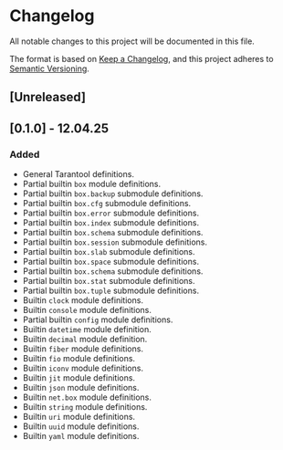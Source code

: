 # Changelog

All notable changes to this project will be documented in this file.

The format is based on [Keep a Changelog](https://keepachangelog.com/en/1.1.0/),
and this project adheres to [Semantic Versioning](https://semver.org/spec/v2.0.0.html).

## [Unreleased]

## [0.1.0] - 12.04.25

### Added

* General Tarantool definitions.
* Partial builtin `box` module definitions.
* Partial builtin `box.backup` submodule definitions.
* Partial builtin `box.cfg` submodule definitions.
* Partial builtin `box.error` submodule definitions.
* Partial builtin `box.index` submodule definitions.
* Partial builtin `box.schema` submodule definitions.
* Partial builtin `box.session` submodule definitions.
* Partial builtin `box.slab` submodule definitions.
* Partial builtin `box.space` submodule definitions.
* Partial builtin `box.schema` submodule definitions.
* Partial builtin `box.stat` submodule definitions.
* Partial builtin `box.tuple` submodule definitions.
* Builtin `clock` module definitions.
* Builtin `console` module definitions.
* Partial builtin `config` module definitions.
* Builtin `datetime` module definition.
* Builtin `decimal` module definition.
* Builtin `fiber` module definitions.
* Builtin `fio` module definitions.
* Builtin `iconv` module definitions.
* Builtin `jit` module definitions.
* Builtin `json` module definitions.
* Builtin `net.box` module definitions.
* Builtin `string` module definitions.
* Builtin `uri` module definitions.
* Builtin `uuid` module definitions.
* Builtin `yaml` module definitions.
